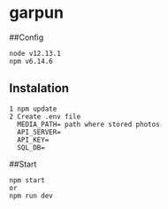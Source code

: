 # garpun

##Config

```
node v12.13.1
npm v6.14.6
```

## Instalation

```
1 npm update
2 Create .env file
  MEDIA_PATH= path where stored photos
  API_SERVER=
  API_KEY=
  SQL_DB=
```

##Start

```
npm start
or
npm run dev
```
